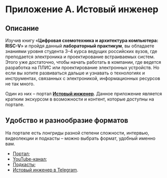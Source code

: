 # Приложение А. Истовый инженер
## Описание
Изучив книгу «**Цифровая схемотехника и архитектура компьютера: RISC-V**» и пройдя данный **лабораторный практикум**, вы обладаете знаниями уровня студента 3–4 курса ведущих российских вузов, где преподается электроника и проектирование встраиваемых систем. Этого уже достаточно, чтобы начать работать в компании, где ведется разработка на ПЛИС или проектирование электронных устройств. Но если вы хотите развиваться дальше и узнавать о технологиях и инструментах, связанных с электроникой, информационных ресурсов не так много.

Один из них – портал [**Истовый инженер**](engineer.yadro.com). Данное приложение является кратким экскурсом в возможности и контент, которые доступны на портале.

## Удобство и разнообразие форматов
На портале есть лонгриды разной степени сложности, интервью, видеолекции и подкасты – можно выбрать формат, удобный именно вам.

- [Портал](engineer.yadro.com);
- [YouTube-канал](https://www.youtube.com/@ultimate_engineer);
- [Подкасты](https://engineer.yadro.com/podcasts/);
- [Истовый инженер в Telegram](https://t.me/+RxENcB2yDmZhZTk6).
